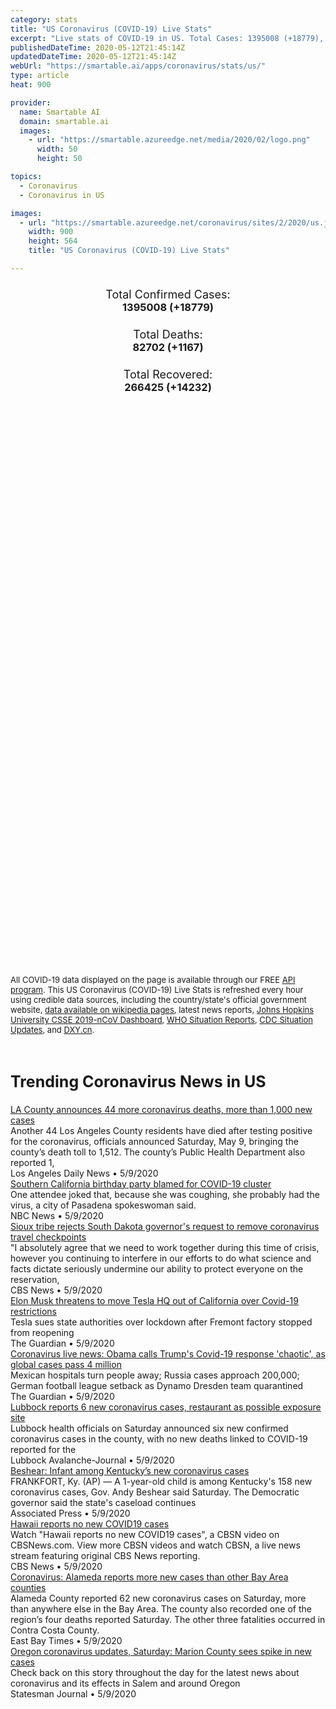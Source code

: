 ```yaml
---
category: stats
title: "US Coronavirus (COVID-19) Live Stats"
excerpt: "Live stats of COVID-19 in US. Total Cases: 1395008 (+18779), Deaths: 82702 (+1167), Recoveries: 266425(+14232)."
publishedDateTime: 2020-05-12T21:45:14Z
updatedDateTime: 2020-05-12T21:45:14Z
webUrl: "https://smartable.ai/apps/coronavirus/stats/us/"
type: article
heat: 900

provider:
  name: Smartable AI
  domain: smartable.ai
  images:
    - url: "https://smartable.azureedge.net/media/2020/02/logo.png"
      width: 50
      height: 50

topics:
  - Coronavirus
  - Coronavirus in US

images:
  - url: "https://smartable.azureedge.net/coronavirus/sites/2/2020/us.jpg"
    width: 900
    height: 564
    title: "US Coronavirus (COVID-19) Live Stats"

---
```

<div class="total-stats" style="text-align: center;">
    <h3>
	    <div style="font-size: 18px; font-weight: 400;">Total Confirmed Cases:</div>
	    1395008 (<span class='red'>+18779</span>)
    </h3>
    <h3>
	    <div style="font-size: 18px; font-weight: 400;">Total Deaths:</div>
	    82702 (<span class='red'>+1167</span>)
    </h3>
    <h3>
	    <div style="font-size: 18px; font-weight: 400;">Total Recovered:</div>
	    266425 (<span class='green'>+14232</span>)
    </h3>
</div>

<script type="text/javascript" src="https://www.gstatic.com/charts/loader.js"></script>

<div id="time_series_chart" style="width: 100%; height: 400px;"></div>
<script type="text/javascript">
  google.charts.load('current', {'packages':['corechart']});
  google.charts.setOnLoadCallback(drawChart);
  function drawChart() {
    var data = google.visualization.arrayToDataTable([
      ['Date', 'Total Cases', 'Total Deaths', 'Total Recovered'],
      ['1/22/2020', 1, 0, 0],['1/23/2020', 1, 0, 0],['1/24/2020', 2, 0, 0],['1/25/2020', 2, 0, 0],['1/26/2020', 5, 0, 0],['1/27/2020', 5, 0, 0],['1/28/2020', 5, 0, 0],['1/29/2020', 5, 0, 0],['1/30/2020', 5, 0, 0],['1/31/2020', 7, 0, 0],['2/1/2020', 8, 0, 0],['2/2/2020', 8, 0, 0],['2/3/2020', 11, 0, 0],['2/4/2020', 11, 0, 0],['2/5/2020', 11, 0, 0],['2/6/2020', 11, 0, 0],['2/7/2020', 11, 0, 0],['2/8/2020', 11, 0, 0],['2/9/2020', 11, 0, 3],['2/10/2020', 11, 0, 3],['2/11/2020', 12, 0, 3],['2/12/2020', 12, 0, 3],['2/13/2020', 13, 0, 3],['2/14/2020', 13, 0, 3],['2/15/2020', 13, 0, 3],['2/16/2020', 13, 0, 3],['2/17/2020', 13, 0, 3],['2/18/2020', 13, 0, 3],['2/19/2020', 13, 0, 3],['2/20/2020', 13, 0, 3],['2/21/2020', 15, 0, 5],['2/22/2020', 15, 0, 5],['2/23/2020', 15, 0, 5],['2/24/2020', 51, 0, 5],['2/25/2020', 51, 0, 6],['2/26/2020', 57, 0, 6],['2/27/2020', 58, 0, 6],['2/28/2020', 60, 0, 7],['2/29/2020', 68, 1, 7],['3/1/2020', 74, 1, 7],['3/2/2020', 98, 6, 7],['3/3/2020', 118, 7, 7],['3/4/2020', 149, 11, 7],['3/5/2020', 217, 12, 7],['3/6/2020', 262, 14, 7],['3/7/2020', 402, 17, 7],['3/8/2020', 518, 21, 7],['3/9/2020', 583, 22, 7],['3/10/2020', 768, 28, 7],['3/11/2020', 1165, 32, 11],['3/12/2020', 1758, 41, 12],['3/13/2020', 2354, 50, 13],['3/14/2020', 3068, 60, 16],['3/15/2020', 3773, 69, 17],['3/16/2020', 4760, 92, 17],['3/17/2020', 6579, 114, 18],['3/18/2020', 9385, 147, 108],['3/19/2020', 14298, 208, 108],['3/20/2020', 19853, 270, 147],['3/21/2020', 26880, 345, 147],['3/22/2020', 35171, 470, 178],['3/23/2020', 46343, 583, 179],['3/24/2020', 55095, 798, 181],['3/25/2020', 69007, 1050, 303],['3/26/2020', 85947, 1297, 303],['3/27/2020', 104518, 1712, 302],['3/28/2020', 124285, 2186, 302],['3/29/2020', 156449, 3026, 809],['3/30/2020', 175674, 3616, 1182],['3/31/2020', 198298, 4446, 1182],['4/1/2020', 231159, 5655, 9163],['4/2/2020', 260025, 6565, 9639],['4/3/2020', 291998, 7658, 10231],['4/4/2020', 326023, 8990, 15461],['4/5/2020', 351842, 10144, 17991],['4/6/2020', 382157, 11481, 20269],['4/7/2020', 413259, 13380, 22699],['4/8/2020', 445523, 15280, 24247],['4/9/2020', 479633, 17144, 26270],['4/10/2020', 515558, 19258, 28820],['4/11/2020', 543839, 21083, 31305],['4/12/2020', 571269, 22579, 40755],['4/13/2020', 596325, 24105, 42597],['4/14/2020', 625192, 26537, 48186],['4/15/2020', 654411, 28950, 50605],['4/16/2020', 686640, 31206, 53452],['4/17/2020', 722123, 37593, 56444],['4/18/2020', 750284, 39603, 62973],['4/19/2020', 774985, 41173, 68179],['4/20/2020', 802871, 42928, 70051],['4/21/2020', 829231, 45490, 73056],['4/22/2020', 857382, 48066, 75521],['4/23/2020', 891855, 50469, 79419],['4/24/2020', 922630, 52626, 95892],['4/25/2020', 960905, 54549, 120798],['4/26/2020', 987385, 55611, 121414],['4/27/2020', 1010116, 57051, 141126],['4/28/2020', 1034937, 59286, 144114],['4/29/2020', 1062258, 61763, 149133],['4/30/2020', 1091918, 63817, 157459],['5/1/2020', 1122366, 65415, 165445],['5/2/2020', 1155469, 67326, 173518],['5/3/2020', 1182766, 68661, 178402],['5/4/2020', 1207029, 69996, 186956],['5/5/2020', 1230649, 71938, 193112],['5/6/2020', 1255747, 74407, 205023],['5/7/2020', 1284704, 76526, 208570],['5/8/2020', 1312991, 78178, 214564],['5/9/2020', 1337621, 79660, 228549],['5/10/2020', 1358460, 80441, 246732],['5/11/2020', 1376229, 81535, 252193],['5/12/2020', 1395008, 82702, 266425],
    ]);
    var options = {
      curveType: 'none',
      chartArea: {'width': '80%', 'height': '80%'},
      legend: { position: 'top' },
      lineWidth: 5,
      colors: ['#f60109', '#444444', '#81B71F']
    };
    var chart = new google.visualization.LineChart(document.getElementById('time_series_chart'));
    chart.draw(data, options);
  }
</script>

<div id="geo_chart" style="width: 100%; height: 500px;"></div>
<script type="text/javascript">
  google.charts.load('current', {
    'packages':['geochart'],
    'mapsApiKey': 'AIzaSyDk1HhVhLaveyKrUhhHZ5YwzIpEcbdal6U'
  });
  google.charts.setOnLoadCallback(drawRegionsMap);
  function drawRegionsMap() {
    var data = google.visualization.arrayToDataTable([
      ['Location', 'Total Cases', 'Total Deaths'],
      ["Guam", 32, 1],["Puerto Rico", 1307, 83],["U.S. Virgin Islands", 17, 0],["Alabama", 10310, 429],["Alaska", 383, 10],["Arizona", 11736, 562],["Arkansas", 4043, 96],["California", 70381, 2825],["Colorado", 19879, 987],["Connecticut", 34333, 3041],["Cruise Ship: Diamond Princess", 46, 0],["Cruise Ship: Grand Princess", 21, 0],["Delaware", 6741, 237],["District of Columbia", 6485, 336],["Florida", 41923, 1782],["Georgia", 34737, 1469],["Hawaii", 634, 17],["Idaho", 2263, 70],["Illinois", 83021, 3601],["Indiana", 25144, 1578],["Iowa", 12912, 289],["Kansas", 7274, 184],["Kentucky", 6738, 316],["Louisiana", 32050, 2347],["Maine", 1477, 65],["Maryland", 34061, 1756],["Massachusetts", 79332, 5141],["Michigan", 48021, 4674],["Minnesota", 12494, 614],["Mississippi", 9908, 457],["Missouri", 10232, 531],["Montana", 464, 16],["Nebraska", 8593, 108],["Nevada", 6311, 312],["New Hampshire", 3160, 134],["New Jersey", 142046, 9532],["New Mexico", 5750, 214],["New York", 348633, 27247],["North Carolina", 15591, 596],["North Dakota", 1571, 38],["Northern Mariana Islands", 14, 2],["Ohio", 25250, 1436],["Oklahoma", 4732, 278],["Oregon", 3358, 130],["Pennsylvania", 61346, 3917],["Rhode Island", 11614, 444],["South Carolina", 7927, 355],["South Dakota", 3663, 39],["Tennessee", 16111, 265],["Texas", 41149, 1158],["Utah", 6599, 74],["Vermont", 927, 54],["Virginia", 25800, 891],["Washington", 18302, 958],["West Virginia", 1381, 58],["Wisconsin", 10611, 418],["Wyoming", 675, 7],["Veteran Affairs", 6692, 413],["US Military", 6213, 26],["Navajo Nation", 1540, 58],["Federal Prisons", 1047, 26],["Wuhan Repatriated", 3, 0],
    ]);
    var options = {
      backgroundColor: {fill:'transparent',stroke:'#FFF' ,strokeWidth:0 }, 
      region: 'US', 
      resolution: 'provinces',
      colorAxis: {
          colors: ['#ED9CA1', '#f60109', '#7A0109']
      }
    };
    var chart = new google.visualization.GeoChart(document.getElementById('geo_chart'));
    chart.draw(data, options);
  };
</script>

<div id="geo_table"></div>
<script type="text/javascript">
  google.charts.load('current', {'packages':['table']});
  google.charts.setOnLoadCallback(drawTable);
  function drawTable() {
    var data = new google.visualization.DataTable();
    data.addColumn('string', 'Location');
    data.addColumn('number', 'Total Cases');
    data.addColumn('number', 'New Cases');
    data.addColumn('number', 'Active Cases');
    data.addColumn('number', 'Total Deaths');
    data.addColumn('number', 'New Deaths');
    data.addColumn('number', 'Total Recovered');
    data.addRows([
      [{v:"Guam", f:"Guam"}, 32, 0, 31, 1, 0, 0],[{v:"Puerto Rico", f:"Puerto Rico"}, 1307, 0, 833, 83, 0, 391],[{v:"U.S. Virgin Islands", f:"U.S. Virgin Islands"}, 17, 0, 17, 0, 0, 0],[{v:"Alabama", f:"<a href='https://smartable.ai/apps/coronavirus/stats/us-al/'>Alabama</a>"}, 10310, 146, 9861, 429, 23, 20],[{v:"Alaska", f:"Alaska"}, 383, 2, 39, 10, 0, 334],[{v:"Arizona", f:"<a href='https://smartable.ai/apps/coronavirus/stats/us-az/'>Arizona</a>"}, 11736, 353, 11104, 562, 20, 70],[{v:"Arkansas", f:"Arkansas"}, 4043, 0, 798, 96, 2, 3149],[{v:"California", f:"<a href='https://smartable.ai/apps/coronavirus/stats/us-ca/'>California</a>"}, 70381, 995, 56410, 2825, 13, 11146],[{v:"Colorado", f:"<a href='https://smartable.ai/apps/coronavirus/stats/us-co/'>Colorado</a>"}, 19879, 0, 18280, 987, 0, 612],[{v:"Connecticut", f:"<a href='https://smartable.ai/apps/coronavirus/stats/us-ct/'>Connecticut</a>"}, 34333, 568, 31227, 3041, 33, 65],[{v:"Cruise Ship: Diamond Princess", f:"Cruise Ship: Diamond Princess"}, 46, 0, 46, 0, 0, 0],[{v:"Cruise Ship: Grand Princess", f:"Cruise Ship: Grand Princess"}, 21, 0, 21, 0, 0, 0],[{v:"Delaware", f:"Delaware"}, 6741, 176, 3702, 237, 12, 2802],[{v:"District of Columbia", f:"<a href='https://smartable.ai/apps/coronavirus/stats/us-dc/'>District of Columbia</a>"}, 6485, 96, 5263, 336, 8, 886],[{v:"Florida", f:"<a href='https://smartable.ai/apps/coronavirus/stats/us-fl/'>Florida</a>"}, 41923, 941, 33048, 1782, 44, 7093],[{v:"Georgia", f:"<a href='https://smartable.ai/apps/coronavirus/stats/us-ga/'>Georgia</a>"}, 34737, 735, 32928, 1469, 25, 340],[{v:"Hawaii", f:"<a href='https://smartable.ai/apps/coronavirus/stats/us-hi/'>Hawaii</a>"}, 634, 0, 56, 17, 0, 561],[{v:"Idaho", f:"Idaho"}, 2263, 0, 814, 70, 0, 1379],[{v:"Illinois", f:"<a href='https://smartable.ai/apps/coronavirus/stats/us-il/'>Illinois</a>"}, 83021, 4014, 78775, 3601, 138, 645],[{v:"Indiana", f:"<a href='https://smartable.ai/apps/coronavirus/stats/us-in/'>Indiana</a>"}, 25144, 220, 21875, 1578, 38, 1691],[{v:"Iowa", f:"<a href='https://smartable.ai/apps/coronavirus/stats/us-ia/'>Iowa</a>"}, 12912, 530, 7005, 289, 18, 5618],[{v:"Kansas", f:"<a href='https://smartable.ai/apps/coronavirus/stats/us-ks/'>Kansas</a>"}, 7274, 32, 5415, 184, 3, 1675],[{v:"Kentucky", f:"<a href='https://smartable.ai/apps/coronavirus/stats/us-ky/'>Kentucky</a>"}, 6738, 29, 4087, 316, 4, 2335],[{v:"Louisiana", f:"<a href='https://smartable.ai/apps/coronavirus/stats/us-la/'>Louisiana</a>"}, 32050, 235, 9387, 2347, 39, 20316],[{v:"Maine", f:"Maine"}, 1477, 15, 499, 65, 0, 913],[{v:"Maryland", f:"<a href='https://smartable.ai/apps/coronavirus/stats/us-md/'>Maryland</a>"}, 34061, 688, 29911, 1756, 73, 2394],[{v:"Massachusetts", f:"<a href='https://smartable.ai/apps/coronavirus/stats/us-ma/'>Massachusetts</a>"}, 79332, 870, 52043, 5141, 33, 22148],[{v:"Michigan", f:"<a href='https://smartable.ai/apps/coronavirus/stats/us-mi/'>Michigan</a>"}, 48021, 469, 20661, 4674, 90, 22686],[{v:"Minnesota", f:"<a href='https://smartable.ai/apps/coronavirus/stats/us-mn/'>Minnesota</a>"}, 12494, 694, 3657, 614, 23, 8223],[{v:"Mississippi", f:"Mississippi"}, 9908, 222, 5030, 457, 19, 4421],[{v:"Missouri", f:"<a href='https://smartable.ai/apps/coronavirus/stats/us-mo/'>Missouri</a>"}, 10232, 83, 7172, 531, 24, 2529],[{v:"Montana", f:"Montana"}, 464, 0, 23, 16, 0, 425],[{v:"Nebraska", f:"<a href='https://smartable.ai/apps/coronavirus/stats/us-ne/'>Nebraska</a>"}, 8593, 21, 8463, 108, 4, 22],[{v:"Nevada", f:"<a href='https://smartable.ai/apps/coronavirus/stats/us-nv/'>Nevada</a>"}, 6311, 139, 1802, 312, 0, 4197],[{v:"New Hampshire", f:"<a href='https://smartable.ai/apps/coronavirus/stats/us-nh/'>New Hampshire</a>"}, 3160, 0, 1795, 134, 0, 1231],[{v:"New Jersey", f:"<a href='https://smartable.ai/apps/coronavirus/stats/us-nj/'>New Jersey</a>"}, 142046, 909, 130965, 9532, 191, 1549],[{v:"New Mexico", f:"New Mexico"}, 5750, 260, 4236, 214, 3, 1300],[{v:"New York", f:"<a href='https://smartable.ai/apps/coronavirus/stats/us-ny/'>New York</a>"}, 348633, 1482, 262656, 27247, 22, 58730],[{v:"North Carolina", f:"<a href='https://smartable.ai/apps/coronavirus/stats/us-nc/'>North Carolina</a>"}, 15591, 234, 12569, 596, 21, 2426],[{v:"North Dakota", f:"North Dakota"}, 1571, 53, 656, 38, 2, 877],[{v:"Northern Mariana Islands", f:"Northern Mariana Islands"}, 14, 0, 1, 2, 0, 11],[{v:"Ohio", f:"<a href='https://smartable.ai/apps/coronavirus/stats/us-oh/'>Ohio</a>"}, 25250, 463, 23366, 1436, 74, 448],[{v:"Oklahoma", f:"<a href='https://smartable.ai/apps/coronavirus/stats/us-ok/'>Oklahoma</a>"}, 4732, 112, 1250, 278, 4, 3204],[{v:"Oregon", f:"<a href='https://smartable.ai/apps/coronavirus/stats/us-or/'>Oregon</a>"}, 3358, 72, 2103, 130, 0, 1125],[{v:"Pennsylvania", f:"<a href='https://smartable.ai/apps/coronavirus/stats/us-pa/'>Pennsylvania</a>"}, 61346, 770, 51116, 3917, 72, 6313],[{v:"Rhode Island", f:"<a href='https://smartable.ai/apps/coronavirus/stats/us-ri/'>Rhode Island</a>"}, 11614, 164, 10440, 444, 14, 730],[{v:"South Carolina", f:"<a href='https://smartable.ai/apps/coronavirus/stats/us-sc/'>South Carolina</a>"}, 7927, 85, 2691, 355, 9, 4881],[{v:"South Dakota", f:"South Dakota"}, 3663, 45, 1315, 39, 4, 2309],[{v:"Tennessee", f:"<a href='https://smartable.ai/apps/coronavirus/stats/us-tn/'>Tennessee</a>"}, 16111, 338, 7510, 265, 1, 8336],[{v:"Texas", f:"<a href='https://smartable.ai/apps/coronavirus/stats/us-tx/'>Texas</a>"}, 41149, 294, 15740, 1158, 5, 24251],[{v:"Utah", f:"<a href='https://smartable.ai/apps/coronavirus/stats/us-ut/'>Utah</a>"}, 6599, 25, 3258, 74, 3, 3267],[{v:"Vermont", f:"<a href='https://smartable.ai/apps/coronavirus/stats/us-vt/'>Vermont</a>"}, 927, 0, 86, 54, 0, 787],[{v:"Virginia", f:"<a href='https://smartable.ai/apps/coronavirus/stats/us-va/'>Virginia</a>"}, 25800, 730, 21785, 891, 41, 3124],[{v:"Washington", f:"<a href='https://smartable.ai/apps/coronavirus/stats/us-wa/'>Washington</a>"}, 18302, 273, 13626, 958, 5, 3718],[{v:"West Virginia", f:"West Virginia"}, 1381, 4, 520, 58, 1, 803],[{v:"Wisconsin", f:"<a href='https://smartable.ai/apps/coronavirus/stats/us-wi/'>Wisconsin</a>"}, 10611, 190, 5179, 418, 9, 5014],[{v:"Wyoming", f:"Wyoming"}, 675, 3, 217, 7, 0, 451],[{v:"Veteran Affairs", f:"Veteran Affairs"}, 6692, 0, 6279, 413, 0, 0],[{v:"US Military", f:"US Military"}, 6213, 0, 4240, 26, 0, 1947],[{v:"Navajo Nation", f:"Navajo Nation"}, 1540, 0, 1482, 58, 0, 0],[{v:"Federal Prisons", f:"Federal Prisons"}, 1047, 0, 514, 26, 0, 507],[{v:"Wuhan Repatriated", f:"Wuhan Repatriated"}, 3, 0, 3, 0, 0, 0],
    ]);
    data.setProperty(0, 0, 'style', 'min-width:100px');
    var table = new google.visualization.Table(document.getElementById('geo_table'));
    table.draw(data, {allowHtml: true, sortColumn: 2, sortAscending: false, width: '660px', height: '100%'});
  }
</script>

<span style="font-size: 13px">All COVID-19 data displayed on the page is available through our FREE <a href="https://developer.smartable.ai">API program</a>. This US Coronavirus (COVID-19) Live Stats is refreshed every hour using credible data sources, including the country/state's official government website, <a href="https://en.wikipedia.org/wiki/2019%E2%80%9320_coronavirus_pandemic" target="_blank">data available on wikipedia pages</a>, latest news reports, <a href="https://systems.jhu.edu/research/public-health/ncov/" target="_blank">Johns Hopkins University CSSE 2019-nCoV Dashboard</a>, <a href="https://www.who.int/emergencies/diseases/novel-coronavirus-2019/situation-reports" target="_blank">WHO Situation Reports</a>, <a href="https://www.cdc.gov/coronavirus/2019-ncov/index.html" target="_blank">CDC Situation Updates</a>, and <a href="https://ncov.dxy.cn/ncovh5/view/pneumonia" target="_blank">DXY.cn</a>.</span>


<h2 id="news" class="center" style="margin-top: 60px; font-size: 25px;">Trending Coronavirus News in US</h2>
<div class="row">
<div class="col-md-6 col-sm-12">
  <div class="content-card">
	<a href="https://www.dailynews.com/2020/05/09/la-county-announces-44-more-coronavirus-deaths-more-than-1000-new-cases/"><div class="card-image" style="background-image: url(https://www.dailynews.com/wp-content/uploads/2020/05/LDN-L-VIRUS-LA-0313-01-SR-1.jpg?w=1024&h=682)"></div></a>
	<div class="content">
		<div class="card-title"><a href="https://www.dailynews.com/2020/05/09/la-county-announces-44-more-coronavirus-deaths-more-than-1000-new-cases/">LA County announces 44 more coronavirus deaths, more than 1,000 new cases</a></div>
		<div class="card-excerpt">Another 44 Los Angeles County residents have died after testing positive for the coronavirus, officials announced Saturday, May 9, bringing the county’s death toll to 1,512. The county’s Public Health Department also reported 1,</div>
		<div class="card-meta">
			<span class="card-provider">Los Angeles Daily News</span> • <span class="card-date">5/9/2020</span>
		</div>
	</div>
  </div>
</div>
<div class="col-md-6 col-sm-12">
  <div class="content-card">
	<a href="https://www.nbcnews.com/news/us-news/southern-california-birthday-party-blamed-covid-19-cluster-n1203821"><div class="card-image" style="background-image: url(https://media3.s-nbcnews.com/i/newscms/2020_19/3343826/200509-pasadena-al-1700_11d43d196d0261a8dea45051909d77e1.jpg)"></div></a>
	<div class="content">
		<div class="card-title"><a href="https://www.nbcnews.com/news/us-news/southern-california-birthday-party-blamed-covid-19-cluster-n1203821">Southern California birthday party blamed for COVID-19 cluster</a></div>
		<div class="card-excerpt">One attendee joked that, because she was coughing, she probably had the virus, a city of Pasadena spokeswoman said.</div>
		<div class="card-meta">
			<span class="card-provider">NBC News</span> • <span class="card-date">5/9/2020</span>
		</div>
	</div>
  </div>
</div>
<div class="col-md-6 col-sm-12">
  <div class="content-card">
	<a href="https://www.cbsnews.com/news/sioux-tribe-rejects-south-dakota-governors-request-to-remove-coronavirus-checkpoints/"><div class="card-image" style="background-image: url(https://cbsnews1.cbsistatic.com/hub/i/r/2020/05/10/3310b480-c405-4866-971f-519f4f976a0a/thumbnail/1200x630/4bc8e2e6a5ce5c09e00c4e47979600e9/gettyimages-1189041682.jpg)"></div></a>
	<div class="content">
		<div class="card-title"><a href="https://www.cbsnews.com/news/sioux-tribe-rejects-south-dakota-governors-request-to-remove-coronavirus-checkpoints/">Sioux tribe rejects South Dakota governor's request to remove coronavirus travel checkpoints</a></div>
		<div class="card-excerpt">"I absolutely agree that we need to work together during this time of crisis, however you continuing to interfere in our efforts to do what science and facts dictate seriously undermine our ability to protect everyone on the reservation,</div>
		<div class="card-meta">
			<span class="card-provider">CBS News</span> • <span class="card-date">5/9/2020</span>
		</div>
	</div>
  </div>
</div>
<div class="col-md-6 col-sm-12">
  <div class="content-card">
	<a href="https://www.theguardian.com/world/2020/may/10/elon-musk-threatens-to-move-tesla-hq-out-of-california-over-covid-19-restrictions?CMP=twt_gu"><div class="card-image" style="background-image: url(https://i.guim.co.uk/img/media/0d0b568444ea1f2fc72d351f5fc1c56ebde4e8f7/0_300_4500_2700/master/4500.jpg?width=300&quality=45&auto=format&fit=max&dpr=2&s=5d64a4cb5c6ddfa6d3e0eb2d97422e52)"></div></a>
	<div class="content">
		<div class="card-title"><a href="https://www.theguardian.com/world/2020/may/10/elon-musk-threatens-to-move-tesla-hq-out-of-california-over-covid-19-restrictions?CMP=twt_gu">Elon Musk threatens to move Tesla HQ out of California over Covid-19 restrictions</a></div>
		<div class="card-excerpt">Tesla sues state authorities over lockdown after Fremont factory stopped from reopening</div>
		<div class="card-meta">
			<span class="card-provider">The Guardian</span> • <span class="card-date">5/9/2020</span>
		</div>
	</div>
  </div>
</div>
<div class="col-md-6 col-sm-12">
  <div class="content-card">
	<a href="https://www.theguardian.com/world/live/2020/may/10/coronavirus-live-news-obama-trumps-covid-19--chaotic-as-global-cases-pass-4-million-mexico-russia-germany-south-korea-deaths-"><div class="card-image" style="background-image: url(https://i.guim.co.uk/img/media/45a5994a2f94016349125d7531d0b731d4269e5d/0_250_5440_3263/master/5440.jpg?width=300&quality=45&auto=format&fit=max&dpr=2&s=2229c0c065451654592fea41c0efc9ea)"></div></a>
	<div class="content">
		<div class="card-title"><a href="https://www.theguardian.com/world/live/2020/may/10/coronavirus-live-news-obama-trumps-covid-19--chaotic-as-global-cases-pass-4-million-mexico-russia-germany-south-korea-deaths-">Coronavirus live news: Obama calls Trump's Covid-19 response 'chaotic', as global cases pass 4 million</a></div>
		<div class="card-excerpt">Mexican hospitals turn people away; Russia cases approach 200,000; German football league setback as Dynamo Dresden team quarantined</div>
		<div class="card-meta">
			<span class="card-provider">The Guardian</span> • <span class="card-date">5/9/2020</span>
		</div>
	</div>
  </div>
</div>
<div class="col-md-6 col-sm-12">
  <div class="content-card">
	<a href="https://www.lubbockonline.com/news/20200509/lubbock-reports-6-new-coronavirus-cases-restaurant-as-possible-exposure-site"><div class="card-image" style="background-image: url(https://www.lubbockonline.com/apps/pbcsi.dll/bilde?Site=TX&Date=20200509&Category=NEWS&ArtNo=200508977&Ref=AR)"></div></a>
	<div class="content">
		<div class="card-title"><a href="https://www.lubbockonline.com/news/20200509/lubbock-reports-6-new-coronavirus-cases-restaurant-as-possible-exposure-site">Lubbock reports 6 new coronavirus cases, restaurant as possible exposure site</a></div>
		<div class="card-excerpt">Lubbock health officials on Saturday announced six new confirmed coronavirus cases in the county, with no new deaths linked to COVID-19 reported for the</div>
		<div class="card-meta">
			<span class="card-provider">Lubbock Avalanche-Journal</span> • <span class="card-date">5/9/2020</span>
		</div>
	</div>
  </div>
</div>
<div class="col-md-6 col-sm-12">
  <div class="content-card">
	<a href="https://apnews.com/065083df159ef7f85df41a0b6f3a4fea"><div class="card-image" style="background-image: url(https://storage.googleapis.com/afs-prod/media/6f4820446786468f83ebd4fb8715e2a0/3000.jpeg)"></div></a>
	<div class="content">
		<div class="card-title"><a href="https://apnews.com/065083df159ef7f85df41a0b6f3a4fea">Beshear: Infant among Kentucky’s new coronavirus cases</a></div>
		<div class="card-excerpt">FRANKFORT, Ky. (AP) — A 1-year-old child is among Kentucky's 158 new coronavirus cases, Gov. Andy Beshear said Saturday. The Democratic governor said the state's caseload continues</div>
		<div class="card-meta">
			<span class="card-provider">Associated Press</span> • <span class="card-date">5/9/2020</span>
		</div>
	</div>
  </div>
</div>
<div class="col-md-6 col-sm-12">
  <div class="content-card">
	<a href="https://www.cbsnews.com/live/video/20200510031952-hawaii-reports-no-new-covid19-cases/"><div class="card-image" style="background-image: url(https://images-cbsn.cbsnews.com/prod/2020/05/10/story_05019306_1589080815.jpg)"></div></a>
	<div class="content">
		<div class="card-title"><a href="https://www.cbsnews.com/live/video/20200510031952-hawaii-reports-no-new-covid19-cases/">Hawaii reports no new COVID19 cases</a></div>
		<div class="card-excerpt">Watch "Hawaii reports no new COVID19 cases", a CBSN video on CBSNews.com. View more CBSN videos and watch CBSN, a live news stream featuring original CBS News reporting.</div>
		<div class="card-meta">
			<span class="card-provider">CBS News</span> • <span class="card-date">5/9/2020</span>
		</div>
	</div>
  </div>
</div>
<div class="col-md-6 col-sm-12">
  <div class="content-card">
	<a href="https://www.eastbaytimes.com/2020/05/09/coronavirus-alameda-reports-more-new-cases-than-other-bay-area-counties/"><div class="card-image" style="background-image: url(https://www.eastbaytimes.com/wp-content/uploads/2020/05/TEASER_coronavirus_BAY_AREA-1-2-7.jpg?w=1024&h=688)"></div></a>
	<div class="content">
		<div class="card-title"><a href="https://www.eastbaytimes.com/2020/05/09/coronavirus-alameda-reports-more-new-cases-than-other-bay-area-counties/">Coronavirus: Alameda reports more new cases than other Bay Area counties</a></div>
		<div class="card-excerpt">Alameda County reported 62 new coronavirus cases on Saturday, more than anywhere else in the Bay Area. The county also recorded one of the region’s four deaths reported Saturday. The other three fatalities occurred in Contra Costa County.</div>
		<div class="card-meta">
			<span class="card-provider">East Bay Times</span> • <span class="card-date">5/9/2020</span>
		</div>
	</div>
  </div>
</div>
<div class="col-md-6 col-sm-12">
  <div class="content-card">
	<a href="https://www.statesmanjournal.com/story/news/2020/05/09/covid-19-oregon-coronavirus-updates-saturday-shakespeare-festival-cancels-season-salem/3102482001/"><div class="card-image" style="background-image: url(https://www.gannett-cdn.com/presto/2020/04/07/PSAL/151a66a0-494f-4e75-9cbf-4d938e6e3acd-GettyImages-1210366866.jpg?auto=webp&crop=2031,1143,x0,y163&format=pjpg&width=1200)"></div></a>
	<div class="content">
		<div class="card-title"><a href="https://www.statesmanjournal.com/story/news/2020/05/09/covid-19-oregon-coronavirus-updates-saturday-shakespeare-festival-cancels-season-salem/3102482001/">Oregon coronavirus updates, Saturday: Marion County sees spike in new cases</a></div>
		<div class="card-excerpt">Check back on this story throughout the day for the latest news about coronavirus and its effects in Salem and around Oregon</div>
		<div class="card-meta">
			<span class="card-provider">Statesman Journal</span> • <span class="card-date">5/9/2020</span>
		</div>
	</div>
  </div>
</div>

</div>

